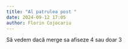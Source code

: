 ```yaml
---
title: "Al patrulea post "
date: 2024-09-12 17:05
author: Florin Cojocariu
---
```

Să vedem dacă merge sa afiseze 4 sau doar 3

